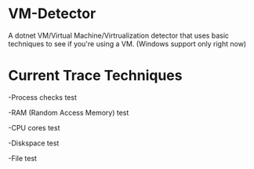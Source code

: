 # VM-Detector
A dotnet VM/Virtual Machine/Virtrualization detector that uses basic techniques to see if you're using a VM. (Windows support only right now)

# Current Trace Techniques
<p>-Process checks test</p>
<p>-RAM (Random Access Memory) test</p>
<p>-CPU cores test</p>
<p>-Diskspace test</p>
<p>-File test</p>
